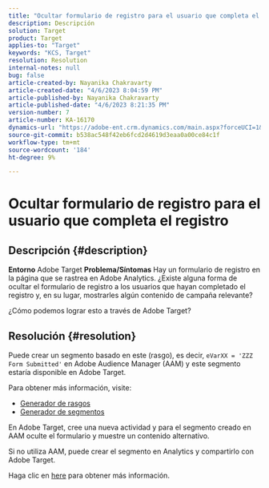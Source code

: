 ```yaml
---
title: "Ocultar formulario de registro para el usuario que completa el registro"
description: Descripción
solution: Target
product: Target
applies-to: "Target"
keywords: "KCS, Target"
resolution: Resolution
internal-notes: null
bug: false
article-created-by: Nayanika Chakravarty
article-created-date: "4/6/2023 8:04:59 PM"
article-published-by: Nayanika Chakravarty
article-published-date: "4/6/2023 8:21:35 PM"
version-number: 7
article-number: KA-16170
dynamics-url: "https://adobe-ent.crm.dynamics.com/main.aspx?forceUCI=1&pagetype=entityrecord&etn=knowledgearticle&id=cc24724c-b6d4-ed11-a7c7-6045bd006b3d"
source-git-commit: b538ac548f42eb6fcd2d4619d3eaa0a00ce84c1f
workflow-type: tm+mt
source-wordcount: '184'
ht-degree: 9%

---
```


# Ocultar formulario de registro para el usuario que completa el registro

## Descripción {#description}

<b>Entorno</b>
Adobe Target
<b>Problema/Síntomas</b>
Hay un formulario de registro en la página que se rastrea en Adobe Analytics. ¿Existe alguna forma de ocultar el formulario de registro a los usuarios que hayan completado el registro y, en su lugar, mostrarles algún contenido de campaña relevante?

¿Cómo podemos lograr esto a través de Adobe Target?


## Resolución {#resolution}


Puede crear un segmento basado en este (rasgo), es decir, `eVarXX = 'ZZZ Form Submitted'` en Adobe Audience Manager (AAM) y este segmento estaría disponible en Adobe Target.

Para obtener más información, visite:

- [Generador de rasgos ](https://experienceleague.adobe.com/docs/audience-manager/user-guide/features/traits/trait-builder/about-trait-builder.html?lang=en)
- [Generador de segmentos](https://experienceleague.adobe.com/docs/audience-manager/user-guide/features/segments/segment-builder.html?lang=en)


En Adobe Target, cree una nueva actividad y para el segmento creado en AAM oculte el formulario y muestre un contenido alternativo.

Si no utiliza AAM, puede crear el segmento en Analytics y compartirlo con Adobe Target.

Haga clic en [here](https://experienceleague.adobe.com/docs/analytics/components/segmentation/segmentation-workflow/seg-publish.html?lang=es) para obtener más información.
